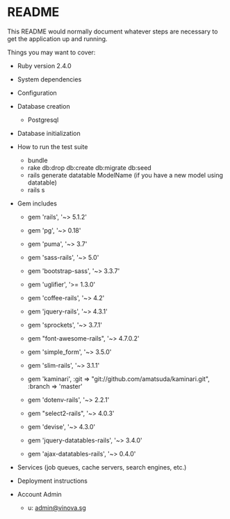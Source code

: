 # README

This README would normally document whatever steps are necessary to get the
application up and running.

Things you may want to cover:

* Ruby version 2.4.0

* System dependencies

* Configuration

* Database creation 
  - Postgresql

* Database initialization

* How to run the test suite
  - bundle
  - rake db:drop db:create db:migrate db:seed
  - rails generate datatable ModelName (if you have a new model using datatable)
  - rails s
  
* Gem includes
  - gem 'rails',              '~> 5.1.2'
  - gem 'pg',                 '~> 0.18'
  - gem 'puma',               '~> 3.7'
  - gem 'sass-rails',         '~> 5.0'
  - gem 'bootstrap-sass',     '~> 3.3.7'
  - gem 'uglifier',           '>= 1.3.0'
  - gem 'coffee-rails',       '~> 4.2'
  - gem 'jquery-rails',       '~> 4.3.1'
  - gem 'sprockets',          '~> 3.7.1'
  - gem "font-awesome-rails", '~> 4.7.0.2'
  - gem 'simple_form',        '~> 3.5.0'
  - gem 'slim-rails',         '~> 3.1.1'
  - gem 'kaminari',           :git => "git://github.com/amatsuda/kaminari.git", :branch => 'master'
  - gem 'dotenv-rails',       '~> 2.2.1'
  - gem "select2-rails",      '~> 4.0.3'
  - gem 'devise',             '~> 4.3.0'
  
  - gem 'jquery-datatables-rails',  '~> 3.4.0'
  - gem 'ajax-datatables-rails',    '~> 0.4.0'

* Services (job queues, cache servers, search engines, etc.)

* Deployment instructions

* Account Admin
  - u: admin@vinova.sg
